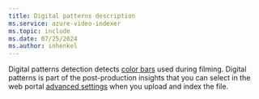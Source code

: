 ```yaml
---
title: Digital patterns description
ms.service: azure-video-indexer
ms.topic: include
ms.date: 07/25/2024
ms.author: inhenkel
---
```


Digital patterns detection detects [color bars](https://en.wikipedia.org/wiki/SMPTE_color_bars) used during filming. Digital patterns is part of the post-production insights that you can select in the web portal [advanced settings](../indexing-configuration-guide.md?#advanced-settings) when you upload and index the file.
